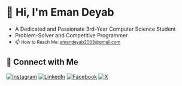 # 👋 Hi, I'm Eman Deyab

- A Dedicated and Passionate 3rd-Year Computer Science Student
- Problem-Solver and Competitive Programmer
- <small>📫 How to Reach Me: [emandeyab2003@gmail.com](mailto:emandeyab2003@gmail.com)</small>

## 🔗 Connect with Me

[![Instagram](https://img.icons8.com/ios/50/000000/instagram-new.png)](https://www.instagram.com/eman_deyab_/)
[![LinkedIn](https://img.icons8.com/ios/50/000000/linkedin.png)](https://www.linkedin.com/in/eman-deyab-9bb6b4290/)
[![Facebook](https://img.icons8.com/ios/50/000000/facebook.png)](https://www.facebook.com/profile.php?id=100004301567754)
[![X](https://img.icons8.com/ios/50/000000/x.png)](https://x.com/eman_deyab)
